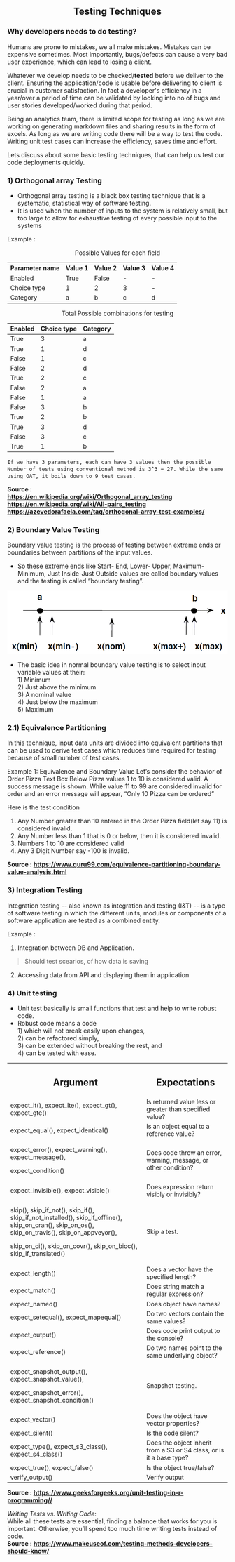 **<h2 style="text-align:center"> Testing Techniques </h2>**

### Why developers needs to do **testing**?

Humans are prone to mistakes, we all make mistakes. Mistakes can be expensive sometimes. Most importantly, bugs/defects can cause a very bad user experience, which can lead to losing a client.   

Whatever we develop needs to be checked/**tested** before we deliver to the client. Ensuring the application/code is usable before delivering to client is crucial in customer satisfaction. In fact a developer's efficiency in a year/over a period of time can be validated by looking into no of bugs and user stories  developed/worked during that period.

Being an analytics team, there is limited scope for testing as long as we are working on generating markdown files and sharing results in the form of excels. As long as we are writing code there will be a way to test the code. Writing unit test cases can increase the efficiency, saves time and effort.

Lets discuss about some basic testing techniques, that can help us test our code deployments quickly.

### 1) Orthogonal array Testing
* Orthogonal array testing is a black box testing technique that is a systematic, statistical way of software testing.    
* It is used when the number of inputs to the system is relatively small, but too large to allow for exhaustive testing of every possible input to the systems

Example :

<center>

Possible Values for each field

<table class="wikitable">

<tbody><tr>
<th>Parameter name</th>
<th>Value 1</th>
<th>Value 2</th>
<th>Value 3</th>
<th>Value 4
</th></tr>
<tr>
<td>Enabled</td>
<td>True</td>
<td>False</td>
<td>-</td>
<td>-
</td></tr>
<tr>
<td>Choice type</td>
<td>1</td>
<td>2</td>
<td>3</td>
<td>-
</td></tr>
<tr>
<td>Category</td>
<td>a</td>
<td>b</td>
<td>c</td>
<td>d
</td></tr></tbody></table>

Total Possible combinations for testing

<table class="wikitable">
<thead><tr>
<th >Enabled</th>
<th >Choice type</th>
<th >Category
</th></tr></thead><tbody>
<tr>
<td>True</td>
<td>3</td>
<td>a
</td></tr>
<tr>
<td>True</td>
<td>1</td>
<td>d
</td></tr>
<tr>
<td>False</td>
<td>1</td>
<td>c
</td></tr>
<tr>
<td>False</td>
<td>2</td>
<td>d
</td></tr>
<tr>
<td>True</td>
<td>2</td>
<td>c
</td></tr>
<tr>
<td>False</td>
<td>2</td>
<td>a
</td></tr>
<tr>
<td>False</td>
<td>1</td>
<td>a
</td></tr>
<tr>
<td>False</td>
<td>3</td>
<td>b
</td></tr>
<tr>
<td>True</td>
<td>2</td>
<td>b
</td></tr>
<tr>
<td>True</td>
<td>3</td>
<td>d
</td></tr>
<tr>
<td>False</td>
<td>3</td>
<td>c
</td></tr>
<tr>
<td>True</td>
<td>1</td>
<td>b
</td></tr></tbody><tfoot></tfoot></table>
</center>

```
If we have 3 parameters, each can have 3 values then the possible Number of tests using conventional method is 3^3 = 27. While the same using OAT, it boils down to 9 test cases.
```

**Source :**  
**https://en.wikipedia.org/wiki/Orthogonal_array_testing**   
**https://en.wikipedia.org/wiki/All-pairs_testing**  
**https://azevedorafaela.com/tag/orthogonal-array-test-examples/**

### 2) Boundary Value Testing
Boundary value testing is the process of testing between extreme ends or boundaries between partitions of the input values.  
* So these extreme ends like Start- End, Lower- Upper, Maximum-Minimum, Just Inside-Just Outside values are called boundary values and the testing is called “boundary testing”.

<p align="center">
  <img src="./images/testing_techniques/boundary_value_testing.png" />
</p>

* The basic idea in normal boundary value testing is to select input variable values at their:  
        1) Minimum   
        2) Just above the minimum   
        3) A nominal value   
        4) Just below the maximum   
        5) Maximum  

### 2.1) Equivalence Partitioning
In this technique, input data units are divided into equivalent partitions that can be used to derive test cases which reduces time required for testing because of small number of test cases.    

Example 1: Equivalence and Boundary Value
Let’s consider the behavior of Order Pizza Text Box Below
Pizza values 1 to 10 is considered valid. A success message is shown.
While value 11 to 99 are considered invalid for order and an error message will appear, “Only 10 Pizza can be ordered”

Here is the test condition
1) Any Number greater than 10 entered in the Order Pizza field(let say 11) is considered invalid.       
2) Any Number less than 1 that is 0 or below, then it is considered invalid.        
3) Numbers 1 to 10 are considered valid         
4) Any 3 Digit Number say -100 is invalid.          

**Source : https://www.guru99.com/equivalence-partitioning-boundary-value-analysis.html**
### 3) Integration Testing
Integration testing -- also known as integration and testing (I&T) -- is a type of software testing in which the different units, modules or components of a software application are tested as a combined entity.

Example : 
1) Integration between DB and Application.    
> Should test scearios, of how data is saving  
2) Accessing data from API and displaying them in application

### 4) Unit testing

* Unit test basically is small functions that test and help to write robust code. 
* Robust code means a code    
                        1) which will not break easily upon changes,  
                        2) can be refactored simply,    
                        3) can be extended without breaking the rest, and    
                        4) can be tested with ease.    

<center>
<table><tbody><tr><td><h2 style="text-align:center">Argument</h2></td><td><h2 style="text-align:center">Expectations</h2></td></tr><tr><td>expect_lt(), expect_lte(), expect_gt(), expect_gte()</td><td>Is returned value less or greater than specified value?</td></tr><tr><td>expect_equal(), expect_identical()</td><td>Is an object equal to a reference value?</td></tr><tr><td><p>expect_error(), expect_warning(), expect_message(),&nbsp;<p>expect_condition()</p></td><td>Does code throw an error, warning, message, or other condition?</td></tr><tr><td>expect_invisible(), expect_visible()</td><td>Does expression return visibly or invisibly?</td></tr><tr><td><p>skip(), skip_if_not(), skip_if(), skip_if_not_installed(), skip_if_offline(), skip_on_cran(), skip_on_os(), skip_on_travis(), skip_on_appveyor(),&nbsp;</p><p>skip_on_ci(), skip_on_covr(), skip_on_bioc(), skip_if_translated()</p></td><td>Skip a test.</td></tr><tr><td>expect_length()</td><td>Does a vector have the specified length?</td></tr><tr><td>expect_match()</td><td>Does string match a regular expression?</td></tr><tr><td>expect_named()</td><td>Does object have names?</td></tr><tr><td>expect_setequal(), expect_mapequal()</td><td>Do two vectors contain the same values?</td></tr><tr><td>expect_output()</td><td>Does code print output to the console?</td></tr><tr><td>expect_reference()</td><td>Do two names point to the same underlying object?</td></tr><tr><td><p>expect_snapshot_output(), expect_snapshot_value(),</p><p>expect_snapshot_error(), expect_snapshot_condition()</p></td><td>Snapshot testing.</td></tr><tr><td>expect_vector()</td><td>Does the object have vector properties?</td></tr><tr><td>expect_silent()</td><td>Is the code silent?</td></tr><tr><td>expect_type(), expect_s3_class(), expect_s4_class()</td><td>Does the object inherit from a S3 or S4 class, or is it a base type?</td></tr><tr><td>expect_true(), expect_false()</td><td>Is the object true/false?</td></tr><tr><td>verify_output()</td><td>Verify output</td></tr></tbody></table>     
</center>

**Source : https://www.geeksforgeeks.org/unit-testing-in-r-programming//**

*Writing Tests vs. Writing Code*:    
While all these tests are essential, finding a balance that works for you is important. Otherwise, you’ll spend too much time writing tests instead of code.    
**Source : https://www.makeuseof.com/testing-methods-developers-should-know/**